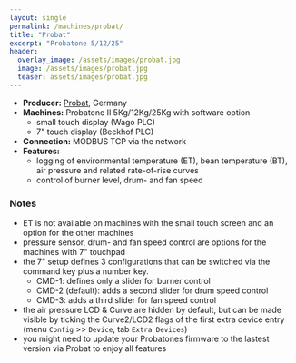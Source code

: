 ```yaml
---
layout: single
permalink: /machines/probat/
title: "Probat"
excerpt: "Probatone 5/12/25"
header:
  overlay_image: /assets/images/probat.jpg
  image: /assets/images/probat.jpg
  teaser: assets/images/probat.jpg
---
```

* __Producer:__ [Probat](http://www.probat-shoproaster.com/en/home/), Germany
* __Machines:__ Probatone II 5Kg/12Kg/25Kg with software option
  - small touch display (Wago PLC)
  - 7" touch display (Beckhof PLC)
* __Connection:__ MODBUS TCP via the network
* __Features:__ 
  - logging of environmental temperature (ET), bean temperature (BT), air pressure and related rate-of-rise curves
  - control of burner level, drum- and fan speed

  

### Notes

- ET is not available on machines with the small touch screen and an option for the other machines
- pressure sensor, drum- and fan speed control are options for the machines with 7" touchpad
- the 7" setup defines 3 configurations that can be switched via the command key plus a number key.
  * CMD-1: defines only a slider for burner control
  * CMD-2 (default): adds a second slider for drum speed control
  * CMD-3: adds a third slider for fan speed control
- the air pressure LCD & Curve are hidden by default, but can be made visible by ticking the Curve2/LCD2 flags of the first extra device entry (menu `Config` >> `Device`, tab `Extra Devices`)
- you might need to update your Probatones firmware to the lastest version via Probat to enjoy all features